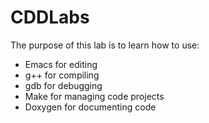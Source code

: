 # CDDLabs

The purpose of this lab is to learn how to use:

- Emacs for editing
- g++ for compiling
- gdb for debugging
- Make for managing code projects
- Doxygen for documenting code
